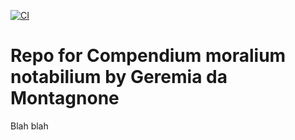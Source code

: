 [![CI](https://github.com/scta-texts/bHY6yh/actions/workflows/validation.yml/badge.svg)](https://github.com/scta-texts/bHY6yh/actions/workflows/validation.yml)

# Repo for Compendium moralium notabilium by Geremia da Montagnone

Blah blah
